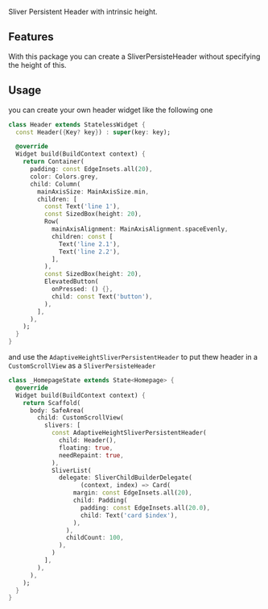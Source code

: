 Sliver Persistent Header with intrinsic height.

## Features

With this package you can create a SliverPersisteHeader without specifying the height of this.

## Usage

you can create your own header widget like the following one

```dart
class Header extends StatelessWidget {
  const Header({Key? key}) : super(key: key);

  @override
  Widget build(BuildContext context) {
    return Container(
      padding: const EdgeInsets.all(20),
      color: Colors.grey,
      child: Column(
        mainAxisSize: MainAxisSize.min,
        children: [
          const Text('line 1'),
          const SizedBox(height: 20),
          Row(
            mainAxisAlignment: MainAxisAlignment.spaceEvenly,
            children: const [
              Text('line 2.1'),
              Text('line 2.2'),
            ],
          ),
          const SizedBox(height: 20),
          ElevatedButton(
            onPressed: () {},
            child: const Text('button'),
          ),
        ],
      ),
    );
  }
}
```

and use the `AdaptiveHeightSliverPersistentHeader` to put thew header in a `CustomScrollView` as a `SliverPersisteHeader`

```dart
class _HomepageState extends State<Homepage> {
  @override
  Widget build(BuildContext context) {
    return Scaffold(
      body: SafeArea(
        child: CustomScrollView(
          slivers: [
            const AdaptiveHeightSliverPersistentHeader(
              child: Header(),
              floating: true,
              needRepaint: true,
            ),
            SliverList(
              delegate: SliverChildBuilderDelegate(
                    (context, index) => Card(
                  margin: const EdgeInsets.all(20),
                  child: Padding(
                    padding: const EdgeInsets.all(20.0),
                    child: Text('card $index'),
                  ),
                ),
                childCount: 100,
              ),
            )
          ],
        ),
      ),
    );
  }
}
```
